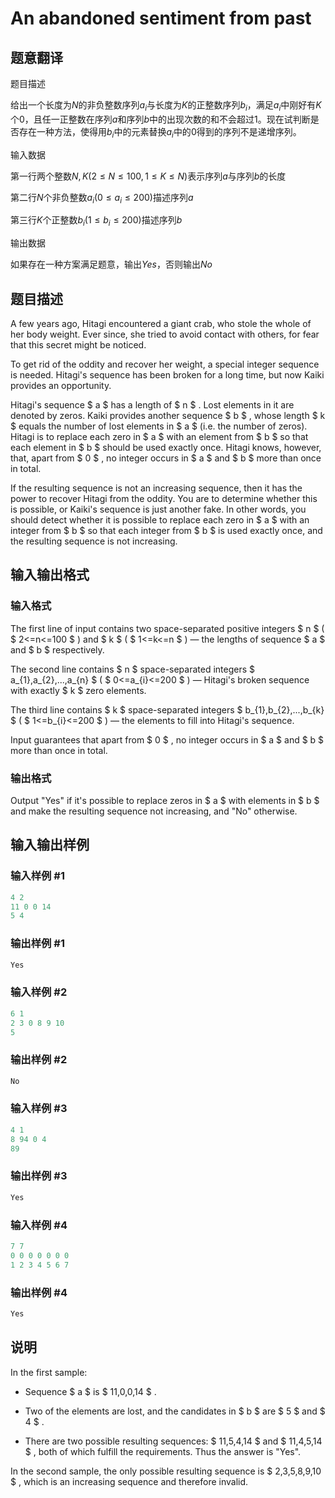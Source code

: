 # An abandoned sentiment from past

## 题意翻译

题目描述

给出一个长度为$N$的非负整数序列$a_i$与长度为$K$的正整数序列$b_i$，满足$a_i$中刚好有$K$个$0$，且任一正整数在序列$a$和序列$b$中的出现次数的和不会超过$1$。现在试判断是否存在一种方法，使得用$b_i$中的元素替换$a_i$中的$0$得到的序列不是递增序列。

输入数据

第一行两个整数$N,K(2 \leq N \leq 100 , 1 \leq K \leq N)$表示序列$a$与序列$b$的长度

第二行$N$个非负整数$a_i(0 \leq a_i \leq 200)$描述序列$a$

第三行$K$个正整数$b_i(1 \leq b_i \leq 200)$描述序列$b$

输出数据

如果存在一种方案满足题意，输出$Yes$，否则输出$No$

## 题目描述

A few years ago, Hitagi encountered a giant crab, who stole the whole of her body weight. Ever since, she tried to avoid contact with others, for fear that this secret might be noticed.

To get rid of the oddity and recover her weight, a special integer sequence is needed. Hitagi's sequence has been broken for a long time, but now Kaiki provides an opportunity.

Hitagi's sequence $ a $ has a length of $ n $ . Lost elements in it are denoted by zeros. Kaiki provides another sequence $ b $ , whose length $ k $ equals the number of lost elements in $ a $ (i.e. the number of zeros). Hitagi is to replace each zero in $ a $ with an element from $ b $ so that each element in $ b $ should be used exactly once. Hitagi knows, however, that, apart from $ 0 $ , no integer occurs in $ a $ and $ b $ more than once in total.

If the resulting sequence is not an increasing sequence, then it has the power to recover Hitagi from the oddity. You are to determine whether this is possible, or Kaiki's sequence is just another fake. In other words, you should detect whether it is possible to replace each zero in $ a $ with an integer from $ b $ so that each integer from $ b $ is used exactly once, and the resulting sequence is not increasing.

## 输入输出格式

### 输入格式

The first line of input contains two space-separated positive integers $ n $ ( $ 2<=n<=100 $ ) and $ k $ ( $ 1<=k<=n $ ) — the lengths of sequence $ a $ and $ b $ respectively.

The second line contains $ n $ space-separated integers $ a_{1},a_{2},...,a_{n} $ ( $ 0<=a_{i}<=200 $ ) — Hitagi's broken sequence with exactly $ k $ zero elements.

The third line contains $ k $ space-separated integers $ b_{1},b_{2},...,b_{k} $ ( $ 1<=b_{i}<=200 $ ) — the elements to fill into Hitagi's sequence.

Input guarantees that apart from $ 0 $ , no integer occurs in $ a $ and $ b $ more than once in total.

### 输出格式

Output "Yes" if it's possible to replace zeros in $ a $ with elements in $ b $ and make the resulting sequence not increasing, and "No" otherwise.

## 输入输出样例

### 输入样例 #1

```cpp
4 2
11 0 0 14
5 4

```
### 输出样例 #1

```cpp
Yes

```
### 输入样例 #2

```cpp
6 1
2 3 0 8 9 10
5

```
### 输出样例 #2

```cpp
No

```
### 输入样例 #3

```cpp
4 1
8 94 0 4
89

```
### 输出样例 #3

```cpp
Yes

```
### 输入样例 #4

```cpp
7 7
0 0 0 0 0 0 0
1 2 3 4 5 6 7

```
### 输出样例 #4

```cpp
Yes

```
## 说明

In the first sample:

- Sequence $ a $ is $ 11,0,0,14 $ .

- Two of the elements are lost, and the candidates in $ b $ are $ 5 $ and $ 4 $ .

- There are two possible resulting sequences: $ 11,5,4,14 $ and $ 11,4,5,14 $ , both of which fulfill the requirements. Thus the answer is "Yes".

In the second sample, the only possible resulting sequence is $ 2,3,5,8,9,10 $ , which is an increasing sequence and therefore invalid.

